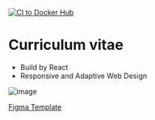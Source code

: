 [![CI to Docker Hub](https://github.com/motionrus/cv/actions/workflows/main.yml/badge.svg?branch=main)](https://github.com/motionrus/cv/actions/workflows/main.yml)
# Curriculum vitae

- Build by React
- Responsive and Adaptive Web Design

![image](https://user-images.githubusercontent.com/14940768/134124959-11f1e21c-1be0-48a5-aef7-2f0d1069c03d.png)



[Figma Template](https://www.figma.com/file/K3lEQOjJ5BqBkp8IcUa5d9/Untitled?node-id=0%3A1)
